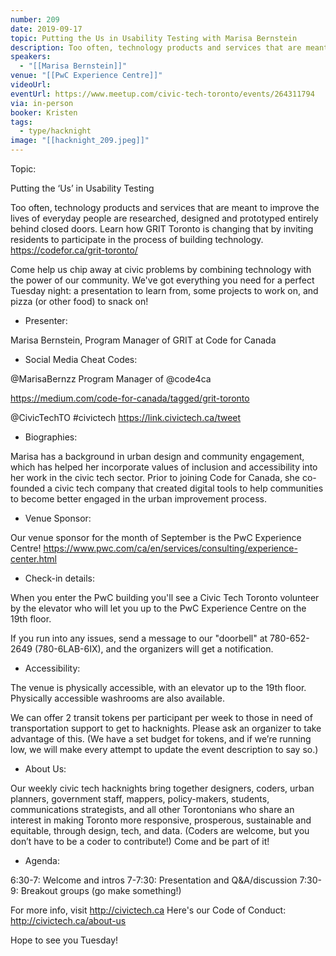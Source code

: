 ```yaml
---
number: 209
date: 2019-09-17
topic: Putting the Us in Usability Testing with Marisa Bernstein
description: Too often, technology products and services that are meant to improve the lives of everyday people are researched, designed and prototyped entirely behind closed doors. Learn how GRIT Toronto is changing that by inviting residents to participate in the process of building technology. https://codefor.ca/grit-toronto/
speakers:
  - "[[Marisa Bernstein]]"
venue: "[[PwC Experience Centre]]"
videoUrl:
eventUrl: https://www.meetup.com/civic-tech-toronto/events/264311794
via: in-person
booker: Kristen
tags:
  - type/hacknight
image: "[[hacknight_209.jpeg]]"
---
```


Topic:

Putting the ‘Us’ in Usability Testing

Too often, technology products and services that are meant to improve the lives of everyday people are researched, designed and prototyped entirely behind closed doors. Learn how GRIT Toronto is changing that by inviting residents to participate in the process of building technology. https://codefor.ca/grit-toronto/

Come help us chip away at civic problems by combining technology with the power of our community. We've got everything you need for a perfect Tuesday night: a presentation to learn from, some projects to work on, and pizza (or other food) to snack on!

+ Presenter:

Marisa Bernstein, Program Manager of GRIT at Code for Canada

+ Social Media Cheat Codes:

@MarisaBernzz Program Manager of @code4ca

https://medium.com/code-for-canada/tagged/grit-toronto

@CivicTechTO #civictech
https://link.civictech.ca/tweet

+ Biographies:

Marisa has a background in urban design and community engagement, which has helped her incorporate values of inclusion and accessibility into her work in the civic tech sector. Prior to joining Code for Canada, she co-founded a civic tech company that created digital tools to help communities to become better engaged in the urban improvement process.

+ Venue Sponsor:

Our venue sponsor for the month of September is the PwC Experience Centre!
https://www.pwc.com/ca/en/services/consulting/experience-center.html

+ Check-in details:

When you enter the PwC building you'll see a Civic Tech Toronto volunteer by the elevator who will let you up to the PwC Experience Centre on the 19th floor.

If you run into any issues, send a message to our "doorbell" at 780-652-2649 (780-6LAB-6IX), and the organizers will get a notification.

+ Accessibility:

The venue is physically accessible, with an elevator up to the 19th floor.
Physically accessible washrooms are also available.

We can offer 2 transit tokens per participant per week to those in need of transportation support to get to hacknights. Please ask an organizer to take advantage of this. (We have a set budget for tokens, and if we’re running low, we will make every attempt to update the event description to say so.)

+ About Us:

Our weekly civic tech hacknights bring together designers, coders, urban planners, government staff, mappers, policy-makers, students, communications strategists, and all other Torontonians who share an interest in making Toronto more responsive, prosperous, sustainable and equitable, through design, tech, and data. (Coders are welcome, but you don’t have to be a coder to contribute!) Come and be part of it!

+ Agenda:

6:30-7: Welcome and intros
7-7:30: Presentation and Q&A/discussion
7:30-9: Breakout groups (go make something!)

For more info, visit http://civictech.ca
Here's our Code of Conduct: http://civictech.ca/about-us

Hope to see you Tuesday!